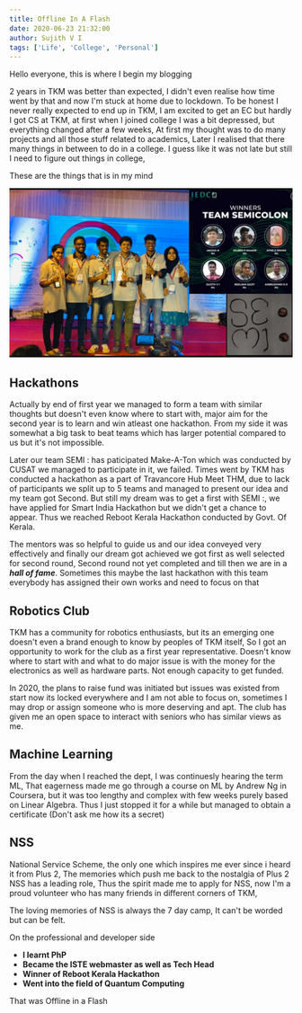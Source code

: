 ```yaml
---
title: Offline In A Flash
date: 2020-06-23 21:32:00
author: Sujith V I
tags: ['Life', 'College', 'Personal']
---
```


Hello everyone, this is where I begin my blogging

2 years in TKM was better than expected, I didn't even realise how time went by
that and now I'm stuck at home due to lockdown. To be honest I never really
expected to end up in TKM, I am excited to get an EC but hardly I got CS at TKM,
at first when I joined college I was a bit depressed, but everything changed
after a few weeks, At first my thought was to do many projects and all those
stuff related to academics, Later I realised that there many things in between
to do in a college. I guess like it was not late but still I need to figure out
things in college,

These are the things that is in my mind

![Reboot and Webdesign](./images/reboot.jpeg)
## Hackathons

Actually by end of first year we managed to form a team with similar thoughts
but doesn't even know where to start with, major aim for the second year is to
learn and win atleast one hackathon. From my side it was somewhat a big task to
beat teams which has larger potential compared to us but it's not impossible.

Later our team SEMI : has paticipated Make-A-Ton which was conducted by CUSAT we
managed to participate in it, we failed. Times went by TKM has conducted a
hackathon as a part of Travancore Hub Meet THM, due to lack of participants we
split up to 5 teams and managed to present our idea and my team got Second. But
still my dream was to get a first with SEMI :, we have applied for Smart India
Hackathon but we didn't get a chance to appear. Thus we reached Reboot Kerala
Hackathon conducted by Govt. Of Kerala.

The mentors was so helpful to guide us and our idea conveyed very effectively
and finally our dream got achieved we got first as well selected for second
round, Second round not yet completed and till then we are in a **_hall of
fame_**. Sometimes this maybe the last hackathon with this team everybody has
assigned their own works and need to focus on that

## Robotics Club

TKM has a community for robotics enthusiasts, but its an emerging one doesn't
even a brand enough to know by peoples of TKM itself, So I got an opportunity to
work for the club as a first year representative. Doesn't know where to start
with and what to do major issue is with the money for the electronics as well as
hardware parts. Not enough capacity to get funded.

In 2020, the plans to raise fund was initiated but issues was existed from start
now its locked everywhere and I am not able to focus on, sometimes I may drop or
assign someone who is more deserving and apt. The club has given me an open
space to interact with seniors who has similar views as me.

## Machine Learning

From the day when I reached the dept, I was continuesly hearing the term ML,
That eagerness made me go through a course on ML by Andrew Ng in Coursera, but
it was too lengthy and complex with few weeks purely based on Linear Algebra.
Thus I just stopped it for a while but managed to obtain a certificate (Don't
ask me how its a secret)

## NSS

National Service Scheme, the only one which inspires me ever since i heard it
from Plus 2, The memories which push me back to the nostalgia of Plus 2 NSS has
a leading role, Thus the spirit made me to apply for NSS, now I'm a proud
volunteer who has many friends in different corners of TKM,

The loving memories of NSS is always the 7 day camp, It can't be worded but can
be felt.

On the professional and developer side

- **I learnt PhP**
- **Became the ISTE webmaster as well as Tech Head**
- **Winner of Reboot Kerala Hackathon**
- **Went into the field of Quantum Computing**

That was Offline in a Flash
